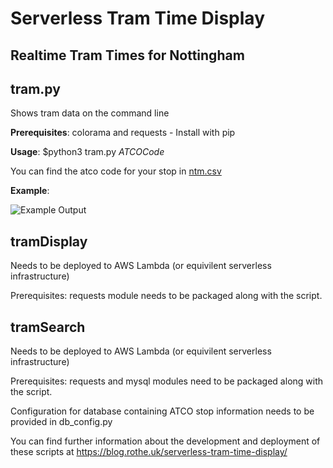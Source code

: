 # Serverless Tram Time Display
## Realtime Tram Times for Nottingham

tram.py
-------

Shows tram data on the command line

**Prerequisites**: colorama and requests - Install with pip

**Usage**: $python3 tram.py *ATCOCode*

You can find the atco code for your stop in [ntm.csv](tramSearch/ntm.csv)

**Example**:

![Example Output](https://s3.eu-west-2.amazonaws.com/s3.rothe.uk/tram.py.example.png "Example Output")

tramDisplay
-----------

Needs to be deployed to AWS Lambda (or equivilent serverless infrastructure)

Prerequisites: requests module needs to be packaged along with the script. 

tramSearch
----------

Needs to be deployed to AWS Lambda (or equivilent serverless infrastructure)

Prerequisites: requests and mysql modules need to be packaged along with the script. 

Configuration for database containing ATCO stop information needs to be provided in db_config.py

You can find further information about the development and deployment of these scripts at
https://blog.rothe.uk/serverless-tram-time-display/

